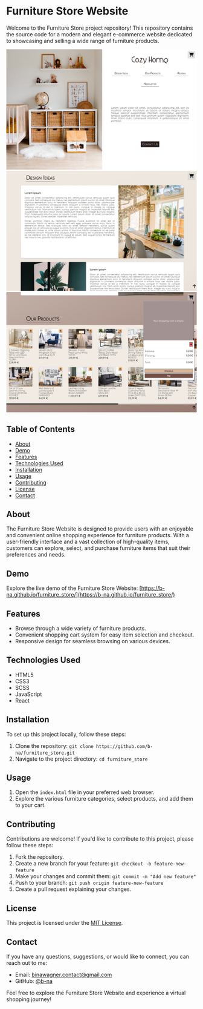 # Furniture Store Website

Welcome to the Furniture Store project repository! This repository contains the source code for a modern and elegant e-commerce website dedicated to showcasing and selling a wide range of furniture products.

![Furniture Store Preview1](Screenshot1.png)
![Furniture Store Preview2](Screenshot2.png)
![Furniture Store Preview3](Screenshot3.png)

## Table of Contents

- [About](#about)
- [Demo](#demo)
- [Features](#features)
- [Technologies Used](#technologies-used)
- [Installation](#installation)
- [Usage](#usage)
- [Contributing](#contributing)
- [License](#license)
- [Contact](#contact)

## About

The Furniture Store Website is designed to provide users with an enjoyable and convenient online shopping experience for furniture products. With a user-friendly interface and a vast collection of high-quality items, customers can explore, select, and purchase furniture items that suit their preferences and needs.

## Demo

Explore the live demo of the Furniture Store Website: [https://b-na.github.io/furniture_store/](https://b-na.github.io/furniture_store/)

## Features

- Browse through a wide variety of furniture products.
- Convenient shopping cart system for easy item selection and checkout.
- Responsive design for seamless browsing on various devices.

## Technologies Used

- HTML5
- CSS3
- SCSS
- JavaScript
- React

## Installation

To set up this project locally, follow these steps:

1. Clone the repository: `git clone https://github.com/b-na/furniture_store.git`
2. Navigate to the project directory: `cd furniture_store`

## Usage

1. Open the `index.html` file in your preferred web browser.
2. Explore the various furniture categories, select products, and add them to your cart.
## Contributing

Contributions are welcome! If you'd like to contribute to this project, please follow these steps:

1. Fork the repository.
2. Create a new branch for your feature: `git checkout -b feature-new-feature`
3. Make your changes and commit them: `git commit -m "Add new feature"`
4. Push to your branch: `git push origin feature-new-feature`
5. Create a pull request explaining your changes.

## License

This project is licensed under the [MIT License](LICENSE).

## Contact

If you have any questions, suggestions, or would like to connect, you can reach out to me:

- Email: binawagner.contact@gmail.com
- GitHub: [@b-na](https://github.com/b-na)

Feel free to explore the Furniture Store Website and experience a virtual shopping journey!
